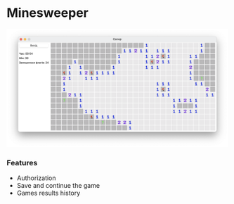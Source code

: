 # Minesweeper
![Minesweeper](resources/preview.png)
### Features
- Authorization
- Save and continue the game
- Games results history
